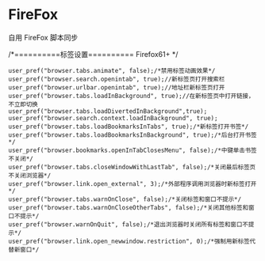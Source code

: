 # FireFox
自用 FireFox 脚本同步


/*==========标签设置========== Firefox61+ */

    user_pref("browser.tabs.animate", false);/*禁用标签动画效果*/
    user_pref("browser.search.openintab", true);//新标签页打开搜索栏
    user_pref("browser.urlbar.openintab", true);//地址栏新标签页打开
    user_pref("browser.tabs.loadInBackground", true);//在新标签页中打开链接，不立即切换
    user_pref("browser.tabs.loadDivertedInBackground",true);
    user_pref("browser.search.context.loadInBackground", true);
    user_pref("browser.tabs.loadBookmarksInTabs", true);/*新标签打开书签*/
    user_pref("browser.tabs.loadBookmarksInBackground", true);/*后台打开书签*/
    user_pref("browser.bookmarks.openInTabClosesMenu", false);/*中键单击书签不关闭*/
    user_pref("browser.tabs.closeWindowWithLastTab", false);/*关闭最后标签页不关闭浏览器*/
    user_pref("browser.link.open_external", 3);/*外部程序调用浏览器时新标签打开*/
    user_pref("browser.tabs.warnOnClose", false);/*关闭标签和窗口不提示*/
    user_pref("browser.tabs.warnOnCloseOtherTabs", false);/*关闭其他标签和窗口不提示*/
    user_pref("browser.warnOnQuit", false);/*退出浏览器时关闭所有标签和窗口不提示*/
    user_pref("browser.link.open_newwindow.restriction", 0);/*强制用新标签代替新窗口*/
